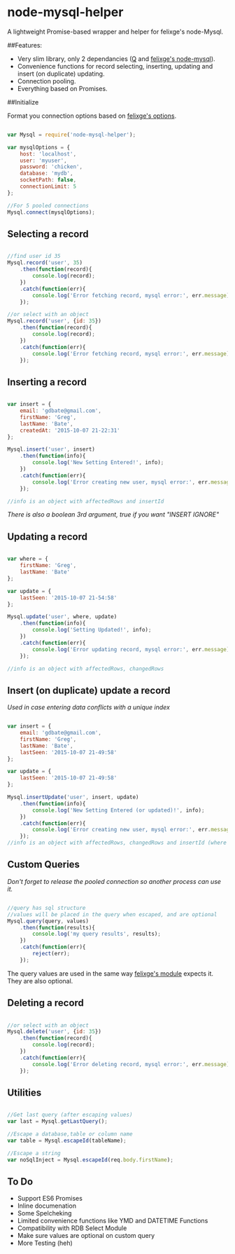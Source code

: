 # node-mysql-helper

A lightweight Promise-based wrapper and helper for felixge's node-Mysql.

##Features:

* Very slim library, only 2 dependancies ([Q](https://github.com/kriskowal/q) and [felixge's node-mysql](https://github.com/felixge/node-mysql)).
* Convenience functions for record selecting, inserting, updating and insert (on duplicate) updating.
* Connection pooling.
* Everything based on Promises.

##Initialize

Format you connection options based on [felixge's options](https://github.com/felixge/node-mysql#connection-options).

```javascript

var Mysql = require('node-mysql-helper');

var mysqlOptions = {
	host: 'localhost',
	user: 'myuser',
	password: 'chicken',
	database: 'mydb',
	socketPath: false,
	connectionLimit: 5
};

//For 5 pooled connections
Mysql.connect(mysqlOptions);

```
## Selecting a record

```javascript

//find user id 35
Mysql.record('user', 35)
	.then(function(record){
		console.log(record);
	})
	.catch(function(err){
		console.log('Error fetching record, mysql error:', err.message);
	});

//or select with an object
Mysql.record('user', {id: 35})
	.then(function(record){
		console.log(record);
	})
	.catch(function(err){
		console.log('Error fetching record, mysql error:', err.message);
	});

```

## Inserting a record

```javascript

var insert = {
	email: 'gdbate@gmail.com',
	firstName: 'Greg',
	lastName: 'Bate',
	createdAt: '2015-10-07 21-22:31'
};

Mysql.insert('user', insert)
	.then(function(info){
		console.log('New Setting Entered!', info);
	})
	.catch(function(err){
		console.log('Error creating new user, mysql error:', err.message);
	});

//info is an object with affectedRows and insertId

```
*There is also a boolean 3rd argument, true if you want "INSERT IGNORE"*


## Updating a record

```javascript

var where = {
	firstName: 'Greg',
	lastName: 'Bate'
};

var update = {
	lastSeen: '2015-10-07 21-54:58'
};

Mysql.update('user', where, update)
	.then(function(info){
		console.log('Setting Updated!', info);
	})
	.catch(function(err){
		console.log('Error updating record, mysql error:', err.message);
	});

//info is an object with affectedRows, changedRows

```

## Insert (on duplicate) update a record

*Used in case entering data conflicts with a unique index*

```javascript

var insert = {
	email: 'gdbate@gmail.com',
	firstName: 'Greg',
	lastName: 'Bate',
	lastSeen: '2015-10-07 21-49:58'
};

var update = {
	lastSeen: '2015-10-07 21-49:58'
};

Mysql.insertUpdate('user', insert, update)
	.then(function(info){
		console.log('New Setting Entered (or updated)!', info);
	})
	.catch(function(err){
		console.log('Error creating new user, mysql error:', err.message);
	});
//info is an object with affectedRows, changedRows and insertId (where applicable)

```

## Custom Queries

*Don't forget to release the pooled connection so another process can use it.*

```javascript

//query has sql structure
//values will be placed in the query when escaped, and are optional
Mysql.query(query, values)
	.then(function(results){
		console.log('my query results', results);
	})
	.catch(function(err){
		reject(err);
	});

```

The query values are used in the same way [felixge's module](https://github.com/felixge/node-mysql#escaping-query-values) expects it. They are also optional.

## Deleting a record

```javascript

//or select with an object
Mysql.delete('user', {id: 35})
	.then(function(record){
		console.log(record);
	})
	.catch(function(err){
		console.log('Error deleting record, mysql error:', err.message);
	});

```

## Utilities

```javascript

//Get last query (after escaping values)
var last = Mysql.getLastQuery();

//Escape a database,table or column name
var table = Mysql.escapeId(tableName);

//Escape a string
var noSqlInject = Mysql.escapeId(req.body.firstName);

```

## To Do

* Support ES6 Promises
* Inline documenation
* Some Spelcheking
* Limited convenience functions like YMD and DATETIME Functions
* Compatibility with RDB Select Module
* Make sure values are optional on custom query
* More Testing (heh)
